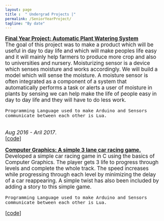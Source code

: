 ```yaml
---
layout: page
title :  " Undergrad Projects |" 
permalink: /SeniorYearProject/
tagline: "By date"
---
```

<!--<div class="tagline">
<span class="page-title">Publications</span> <span class="page-tagline"><em>by Date</em></span>
</div>-->
<div class="manual-post" style="font-size: 17px">
<div>
<!--   <div class="manual manual-title">
  <strong>2017</strong>
  </div> -->
   
   <p>  <div class="manual-content">
  <a href="\papers\Project_Report.pdf"  style="font-weight: bolder;text-align: justify;text-justify: inter-word;">
      Final Year Project: Automatic Plant Watering System</a><br>
      The goal of this project was to make a product which will be useful in day to day life and which will make peoples life easy and it will mainly help farmers to produce more crop and also to universities and nursery.
      Moisturizing sensor is a device which senses moisture and works accordingly. We will build a model which will sense the moisture. A moisture sensor is often integrated as a component of a system that automatically performs a task or alerts a user of moisture in plants by sensing we can help make the life of people easy in day to day life and they will have to do less work. 
  
    Programming Language used to make Arduino and Sensors communicate between each other is Lua.
<br><i>Aug 2016 - Aril 2017</i>.<br><span>[<a href="https://github.com/harshilps/Final_year_project">code</a>]</span>
  </div>
</p>
 <p>  <div class="manual-content">
  <a href="https://github.com/harshilps/car_race"  style="font-weight: bolder;text-align: justify;text-justify: inter-word;">
      Computer Graphics: A simple 3 lane car racing game. </a><br>
      Developed a simple car racing game in C using the basics of Computer Graphics. The player gets 3 life to progress through levels and complete the whole track. The speed increases while progressing through each level by minimizing the delay of a car reappearing. A simple twist has also been included by adding a story to this simple game.
  
    Programming Language used to make Arduino and Sensors communicate between each other is Lua.
<span>[<a href="https://github.com/harshilps/car_race">code</a>]</span>
  </div>
</p>
</div>
</div>


